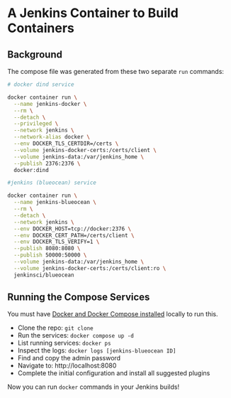 # A Jenkins Container to Build Containers


## Background

The compose file was generated from these two separate `run` commands:

```bash
# docker dind service

docker container run \
  --name jenkins-docker \
  --rm \
  --detach \
  --privileged \
  --network jenkins \
  --network-alias docker \
  --env DOCKER_TLS_CERTDIR=/certs \
  --volume jenkins-docker-certs:/certs/client \
  --volume jenkins-data:/var/jenkins_home \
  --publish 2376:2376 \
  docker:dind
```

```bash
#jenkins (blueocean) service

docker container run \
  --name jenkins-blueocean \
  --rm \
  --detach \
  --network jenkins \
  --env DOCKER_HOST=tcp://docker:2376 \
  --env DOCKER_CERT_PATH=/certs/client \
  --env DOCKER_TLS_VERIFY=1 \
  --publish 8080:8080 \
  --publish 50000:50000 \
  --volume jenkins-data:/var/jenkins_home \
  --volume jenkins-docker-certs:/certs/client:ro \
  jenkinsci/blueocean
```

## Running the Compose Services

You must have [Docker and Docker Compose installed](https://docs.docker.com/get-docker/) locally to run this.

- Clone the repo: `git clone`
- Run the services: `docker compose up -d`
- List running services: `docker ps`
- Inspect the logs: `docker logs [jenkins-blueocean ID]`
- Find and copy the admin password
- Navigate to: http://localhost:8080
- Complete the initial configuration and install all suggested plugins

Now you can run `docker` commands in your Jenkins builds!
